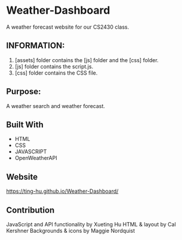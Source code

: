# Weather-Dashboard

A weather forecast website for our CS2430 class.

## INFORMATION:

1. [assets] folder contains the [js] folder and the [css] folder.
2. [js] folder contains the script.js.
3. [css] folder contains the CSS file.

## Purpose:

A weather search and weather forecast.

## Built With

- HTML
- CSS
- JAVASCRIPT
- OpenWeatherAPI

## Website

https://ting-hu.github.io/Weather-Dashboard/

## Contribution

JavaScript and API functionality by Xueting Hu
HTML & layout by Cal Kershner
Backgrounds & icons by Maggie Nordquist

